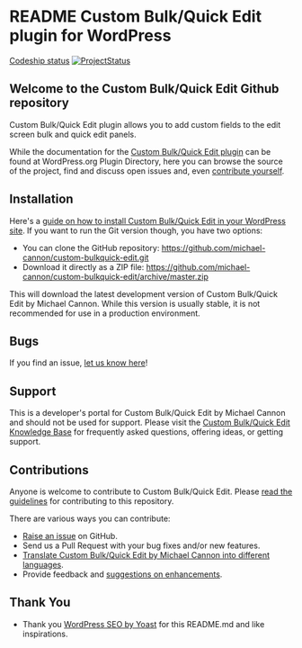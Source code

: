 # README Custom Bulk/Quick Edit plugin for WordPress

[Codeship status](https://www.codeship.io/projects/559d4810-7252-0131-4df5-1ed74a8380e9/status)
[![ProjectStatus](http://stillmaintained.com/michael-cannon/custom-bulkquick-edit.png)](http://stillmaintained.com/michael-cannon/custom-bulkquick-edit)

## Welcome to the Custom Bulk/Quick Edit Github repository

Custom Bulk/Quick Edit plugin allows you to add custom fields to the edit screen bulk and quick edit panels.

While the documentation for the [Custom Bulk/Quick Edit plugin](http://wordpress.org/plugins/custom-bulkquick-edit/) can be found at WordPress.org Plugin Directory, here you can browse the source of the project, find and discuss open issues and, even [contribute yourself](https://github.com/michael-cannon/custom-bulkquick-edit/blob/master/CONTRIBUTING.md).

## Installation

Here's a [guide on how to install Custom Bulk/Quick Edit in your WordPress site](http://wordpress.org/plugins/custom-bulkquick-edit/installation/). If you want to run the Git version though, you have two options:

* You can clone the GitHub repository: https://github.com/michael-cannon/custom-bulkquick-edit.git
* Download it directly as a ZIP file: https://github.com/michael-cannon/custom-bulkquick-edit/archive/master.zip

This will download the latest development version of Custom Bulk/Quick Edit by Michael Cannon. While this version is usually stable, it is not recommended for use in a production environment.

## Bugs

If you find an issue, [let us know here](https://github.com/michael-cannon/custom-bulkquick-edit/issues/new)!

## Support

This is a developer's portal for Custom Bulk/Quick Edit by Michael Cannon and should not be used for support. Please visit the [Custom Bulk/Quick Edit Knowledge Base](https://aihrus.zendesk.com/categories/20112546-Custom-Bulk-Quick-Edit) for frequently asked questions, offering ideas, or getting support.

## Contributions

Anyone is welcome to contribute to Custom Bulk/Quick Edit. Please [read the guidelines](https://github.com/michael-cannon/custom-bulkquick-edit/blob/master/CONTRIBUTING.md) for contributing to this repository.

There are various ways you can contribute:

* [Raise an issue](https://github.com/michael-cannon/custom-bulkquick-edit/issues) on GitHub.
* Send us a Pull Request with your bug fixes and/or new features.
* [Translate Custom Bulk/Quick Edit by Michael Cannon into different languages](https://aihrus.zendesk.com/entries/23691557-How-do-I-change-Testimonials-Widget-text-labels-).
* Provide feedback and [suggestions on enhancements](https://github.com/michael-cannon/custom-bulkquick-edit/issues?direction=desc&labels=Enhancement&page=1&sort=created&state=open).

## Thank You
* Thank you [WordPress SEO by Yoast](https://github.com/jdevalk/wordpress-seo/blob/master/README.md) for this README.md and like inspirations.
